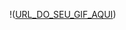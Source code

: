 

!([URL_DO_SEU_GIF_AQUI](https://www.google.com/url?sa=i&url=https%3A%2F%2Fciadosgifs.blogspot.com%2F2014%2F07%2Fflores-e-folhas.html&psig=AOvVaw1nFKMOL8wp1Cws166JbV47&ust=1742910811702000&source=images&cd=vfe&opi=89978449&ved=0CBMQjRxqFwoTCMDdg_DuoowDFQAAAAAdAAAAABAE))

